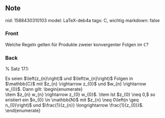 ## Note
nid: 1588430310103
model: LaTeX-deb4a
tags: C, wichtig
markdown: false

### Front
Welche Regeln gelten für Produkte zweier konvergenter Folgen im $\mathbb{C}$?

### Back
% Satz 17.1: <div>
</div><div>Es seien $\left(z_{n}\right)$ und $\left(w_{n}\right)$ Folgen in $\mathbb{C}$ mit $z_{n} \rightarrow z_{0}$ und $w_{n} \rightarrow w_{0}$. Dann gilt:
\begin{enumerate}</div><div>\item $z_{n} w_{n} \rightarrow z_{0} w_{0}$.
\item Ist $z_{0} \neq 0,$ so eristiert ein $n_{0} \in \mathbb{N}$ mit $z_{n} \neq 0\left(n \geq n_{0}\right)$ und $\frac{1}{z_{n}} \longrightarrow \frac{1}{z_{0}}$.</div><div>\end{enumerate}</div>
